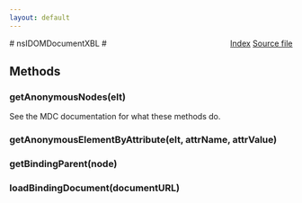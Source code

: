 ```yaml
---
layout: default
---
```

<div class='links' style='float:right'><a href="../index.html">Index</a>
<a href="http://dxr.mozilla.org/mozilla-central/source/dom/interfaces/xbl/nsIDOMDocumentXBL.idl">Source file</a>
</div>
# nsIDOMDocumentXBL #

## Methods ##

### getAnonymousNodes(elt) ###
  
See the MDC documentation for what these methods do.  
  

### getAnonymousElementByAttribute(elt, attrName, attrValue) ###

### getBindingParent(node) ###

### loadBindingDocument(documentURL) ###

